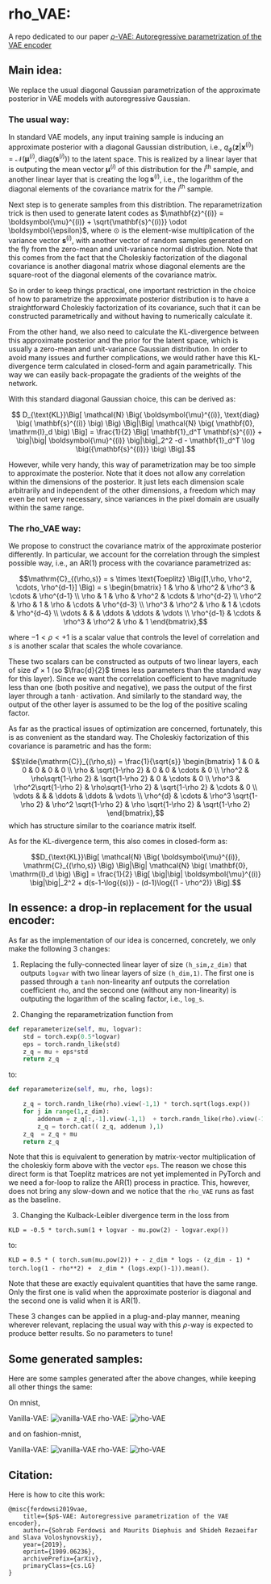 # rho_VAE:

A repo dedicated to our paper [$\rho$-VAE: Autoregressive parametrization of the VAE encoder](https://arxiv.org/abs/1909.06236)

## Main idea:

We replace the usual diagonal Gaussian parametrization of the approximate posterior in VAE models with autoregressive Gaussian.

### The usual way:

In standard VAE models, any input training sample is inducing an approximate posterior with a diagonal Gaussian distribution, i.e., $q_{\phi}(\mathbf{z}|\mathbf{x}^{(i)}) = \mathcal{N} \big( \boldsymbol{\mu}^{(i)}, \text{diag} (\mathbf{s}^{(i)})  \big)$ to the latent space. This is realized by a linear layer that is outputing the mean vector $\boldsymbol{\mu}^{(i)}$ of this distribution for the $i^{\text{th}}$ sample, and another linear layer that is creating the $\log{\mathbf{s}^{(i)}}$, i.e., the logarithm of the diagonal elements of the covariance matrix for the $i^{\text{th}}$ sample.

Next step is to generate samples from this distribtion. The reparametrization trick is then used to generate latent codes as $\mathbf{z}^{(i)} = \boldsymbol{\mu}^{(i)} + \sqrt{\mathbf{s}^{(i)}} \odot \boldsymbol{\epsilon}$, where $\odot$ is the element-wise multiplication of the variance vector $\mathbf{s}^{(i)}$, with another vector of random samples generated on the fly from the zero-mean and unit-variance normal distribution. Note that this comes from the fact that the Choleskiy factorization of the diagonal covariance is another diagonal matrix whose diagonal elements are the square-root of the diagonal elements of the covariance matrix.

So in order to keep things practical, one important restriction in the choice of how to parametrize the approximate posterior distribution is to have a straightforward Choleskiy factorization of its covariance, such that it can be constructed parametrically and without having to numerically calculate it.

From the other hand, we also need to calculate the KL-divergence between this approximate posterior and the prior for the latent space, which is usually a zero-mean and unit-variance Gaussian distribution. In order to avoid many issues and further complications, we would rather have this KL-divergence term calculated in closed-form and again parametrically. This way we can easily back-propagate the gradients of the weights of the network.

With this standard diagonal Gaussian choice, this can be derived as:

$$ D_{\text{KL}}\Big[ \mathcal{N} \Big( \boldsymbol{\mu}^{(i)}, \text{diag} \big( \mathbf{s}^{(i)} \big) \Big)    \Big|\Big|  \mathcal{N} \big( \mathbf{0}, \mathrm{I}_d \big)  \Big] = \frac{1}{2} \Big[ \mathbf{1}_d^T \mathbf{s}^{(i)} + \big|\big| \boldsymbol{\mu}^{(i)} \big|\big|_2^2 -d -  \mathbf{1}_d^T \log \big({\mathbf{s}^{(i)}} \big) \Big].$$

However, while very handy, this way of parametrization may be too simple to approximate the posterior. Note that it does not allow any correlation within the dimensions of the posterior. It just lets each dimension scale arbitrarily and independent of the other dimensions, a freedom which may even be not very necessary, since variances in the pixel domain are usually within the same range.

### The rho_VAE way:

We propose to construct the covariance matrix of the approximate posterior differently. In particular, we account for the correlation through the simplest possible way, i.e., an AR(1) process with the covariance parametrized as:

$$\mathrm{C}_{(\rho,s)} = s \times  \text{Toeplitz} \Big([1,\rho, \rho^2, \cdots, \rho^{d-1}] \Big)
= s \begin{bmatrix}
    1          & \rho        & \rho^2     & \rho^3       & \cdots   & \rho^{d-1} \\
    \rho       & 1           & \rho       & \rho^2       & \cdots   & \rho^{d-2} \\
    \rho^2     & \rho        & 1          & \rho         & \cdots   & \rho^{d-3} \\
    \rho^3     & \rho^2      & \rho       & 1            & \cdots   & \rho^{d-4} \\
    \vdots     &       &       & \ddots       & \ddots   & \vdots      \\
    \rho^{d-1} & \cdots  & \rho^3 & \rho^2   & \rho   & 1
  \end{bmatrix},$$
  
where $-1 < \rho < +1$ is a scalar value that controls the level of correlation and $s$ is another scalar that scales the whole covariance.

These two scalars can be constructed as outputs of two linear layers, each of size $d' \times 1$ (so $\frac{d}{2}$ times less parameters than the standard way for this layer). Since we want the correlation coefficient to have magnitude less than one (both positive and negative), we pass the output of the first layer through a $\tanh{\cdot}$ activation. And similarly to the standard way, the output of the other layer is assumed to be the log of the positive scaling factor. 


As far as the practical issues of optimization are concerned, fortunately, this is as convenient as the standard way. The Choleskiy factorization of this covariance is parametric and has the form:

$$\tilde{\mathrm{C}}_{(\rho,s)} = \frac{1}{\sqrt{s}} \begin{bmatrix}
    1          & 0        & 0     & 0       & 0   & 0 \\
    \rho       & \sqrt{1-\rho 2}           & 0       & 0       & \cdots   & 0 \\
    \rho^2     & \rho\sqrt{1-\rho 2}        & \sqrt{1-\rho 2}          & 0         & \cdots   & 0 \\
    \rho^3     & \rho^2\sqrt{1-\rho 2}      & \rho\sqrt{1-\rho 2}       & \sqrt{1-\rho 2}           & \cdots   & 0 \\
    \vdots     &       &       & \ddots       & \ddots   & \vdots      \\
    \rho^{d} & \cdots  & \rho^3 \sqrt{1-\rho 2} & \rho^2 \sqrt{1-\rho 2}   & \rho \sqrt{1-\rho 2}   & \sqrt{1-\rho 2}
  \end{bmatrix},$$
which has structure similar to the coariance matrix itself.
  
As for the KL-divergence term, this also comes in closed-form as:

$$D_{\text{KL}}\Big[ \mathcal{N} \Big( \boldsymbol{\mu}^{(i)}, \mathrm{C}_{(\rho,s)} \Big)    \Big|\Big|  \mathcal{N} \big( \mathbf{0}, \mathrm{I}_d \big)  \Big] = \frac{1}{2} \Big[
\big|\big| \boldsymbol{\mu}^{(i)} \big|\big|_2^2 + d(s-1-\log{(s)})  - (d-1)\log{(1 - \rho^2)}  
\Big].$$


## In essence: a drop-in replacement for the usual encoder:

As far as the implementation of our idea is concerned, concretely, we only make the following 3 changes:

1. Replacing the fully-connected linear layer of size ``(h_sim,z_dim)`` that outputs ``logvar`` with two linear layers of size ``(h_dim,1)``. The first one is passed through a ``tanh`` non-linearity anf outputs the correlation coefficient ``rho``, and the second one (without any non-linearity) is outputing the logarithm of the scaling factor, i.e., ``log_s``.

2. Changing the reparametrization function from 

```python
def reparameterize(self, mu, logvar):
    std = torch.exp(0.5*logvar)
    eps = torch.randn_like(std)
    z_q = mu + eps*std
    return z_q
```

to:

```python
def reparameterize(self, mu, rho, logs):

    z_q = torch.randn_like(rho).view(-1,1) * torch.sqrt(logs.exp())
    for j in range(1,z_dim):
        addenum = z_q[:,-1].view(-1,1)  + torch.randn_like(rho).view(-1,1) * torch.sqrt(logs.exp())
        z_q = torch.cat(( z_q, addenum ),1)        
    z_q  = z_q + mu  
    return z_q 
```

Note that this is equivalent to generation by matrix-vector multiplication of the choleskiy form above with the vector ``eps``. The reason we chose this direct form is that Toeplitz matrices are not yet implemented in PyTorch and we need a for-loop to ralize the AR(1) process in practice. This, however, does not bring any slow-down and we notice that the ``rho_VAE`` runs as fast as the baseline.

3. Changing the Kulback-Leibler divergence term in the loss from

``KLD = -0.5 * torch.sum(1 + logvar - mu.pow(2) - logvar.exp()) ``

to: 

``KLD = 0.5 * ( torch.sum(mu.pow(2)) + - z_dim * logs - (z_dim - 1) * torch.log(1 - rho**2) +  z_dim * (logs.exp()-1)).mean()``.

Note that these are exactly equivalent quantities that have the same range. Only the first one is valid when the approximate posterior is diagonal and the second one is valid when it is AR(1).


These 3 changes can be applied in a plug-and-play manner, meaning wherever relevant, replacing the usual way with this $\rho$-way is expected to produce better results. So no parameters to tune!


## Some generated samples:

Here are some samples generated after the above changes, while keeping all other things the same:

On mnist,

Vanilla-VAE:
![vanilla-VAE](paper/figs/VanillaVAE_mnist.png)
rho-VAE:
![rho-VAE](paper/figs/RHO_VanillaVAE_mnist.png)

and on fashion-mnist,

Vanilla-VAE:
![vanilla-VAE](paper/figs/VanillaVAE_fashion.png)
rho-VAE:
![rho-VAE](paper/figs/RHO_VanillaVAE_fashion.png)


## Citation:

Here is how to cite this work:

```
@misc{ferdowsi2019vae,
    title={$ρ$-VAE: Autoregressive parametrization of the VAE encoder},
    author={Sohrab Ferdowsi and Maurits Diephuis and Shideh Rezaeifar and Slava Voloshynovskiy},
    year={2019},
    eprint={1909.06236},
    archivePrefix={arXiv},
    primaryClass={cs.LG}
}
```

